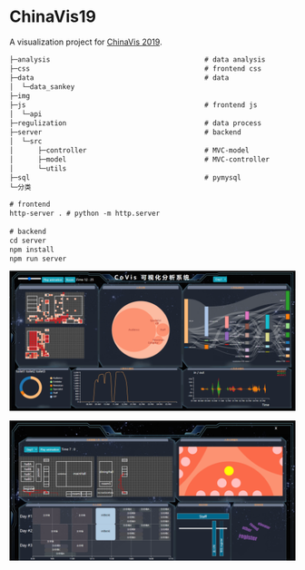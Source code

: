 # ChinaVis19

A visualization project for [ChinaVis 2019](http://www.chinavis.org/2019/challenge.html).

```shell
├─analysis										# data analysis
├─css											# frontend css
├─data											# data
│  └─data_sankey	
├─img		
├─js											# frontend js
│  └─api
├─regulization									# data process
├─server										# backend
│  └─src										
│      ├─controller								# MVC-model
│      ├─model									# MVC-controller
│      └─utils
├─sql											# pymysql
└─分类
```

```shell
# frontend
http-server . # python -m http.server

# backend
cd server
npm install
npm run server
```



![](1.png)

![](2.png)

